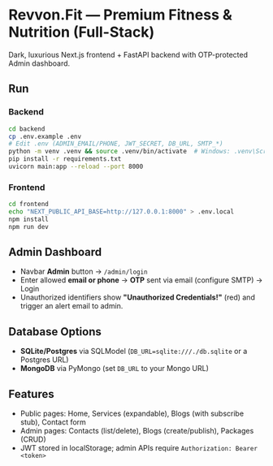 
# Revvon.Fit — Premium Fitness & Nutrition (Full-Stack)

Dark, luxurious Next.js frontend + FastAPI backend with OTP-protected Admin dashboard.

## Run

### Backend
```bash
cd backend
cp .env.example .env
# Edit .env (ADMIN_EMAIL/PHONE, JWT_SECRET, DB_URL, SMTP_*)
python -m venv .venv && source .venv/bin/activate  # Windows: .venv\Scripts\activate
pip install -r requirements.txt
uvicorn main:app --reload --port 8000
```

### Frontend
```bash
cd frontend
echo "NEXT_PUBLIC_API_BASE=http://127.0.0.1:8000" > .env.local
npm install
npm run dev
```

## Admin Dashboard
- Navbar **Admin** button → `/admin/login`
- Enter allowed **email or phone** → **OTP** sent via email (configure SMTP) → Login
- Unauthorized identifiers show **"Unauthorized Credentials!"** (red) and trigger an alert email to admin.

## Database Options
- **SQLite/Postgres** via SQLModel (`DB_URL=sqlite:///./db.sqlite` or a Postgres URL)
- **MongoDB** via PyMongo (set `DB_URL` to your Mongo URL)

## Features
- Public pages: Home, Services (expandable), Blogs (with subscribe stub), Contact form
- Admin pages: Contacts (list/delete), Blogs (create/publish), Packages (CRUD)
- JWT stored in localStorage; admin APIs require `Authorization: Bearer <token>`
